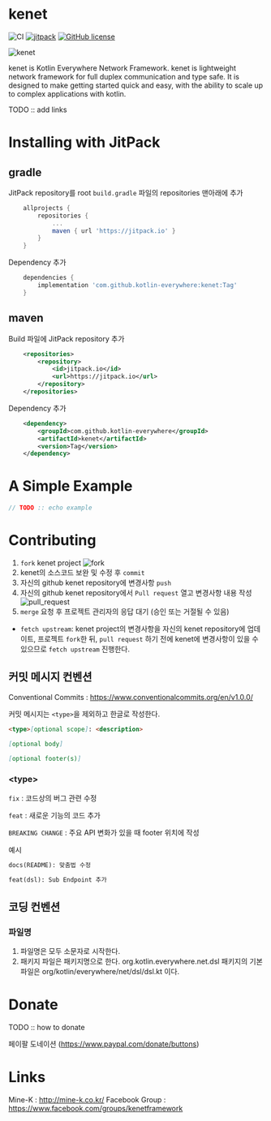 # kenet

![CI](https://github.com/kotlin-everywhere/kenet/actions/workflows/gradle.yml/badge.svg)
[![jitpack](https://jitpack.io/v/kotlin-everywhere/kenet.svg)](https://jitpack.io/#kotlin-everywhere/kenet) 
[![GitHub license](https://img.shields.io/github/license/kotlin-everywhere/kenet)](https://github.com/kotlin-everywhere/kenet/blob/main/LICENSE)

![kenet](https://user-images.githubusercontent.com/682021/123745117-c260c200-d8ea-11eb-88fd-1e465cd47e00.png)

kenet is Kotlin Everywhere Network Framework.
kenet is lightweight network framework for full duplex communication and type safe. It is designed to make getting started quick and easy, with the ability to scale up to complex applications with kotlin. 

TODO ::  add links

# Installing with JitPack

## gradle
JitPack repository를 root `build.gradle` 파일의 repositories 맨아래에 추가
```groovy
    allprojects {
        repositories {
            ...
            maven { url 'https://jitpack.io' }
        }
    }
```
Dependency 추가
```groovy
    dependencies {
        implementation 'com.github.kotlin-everywhere:kenet:Tag'
    }
```

## maven
Build 파일에 JitPack repository 추가
```xml
    <repositories>
        <repository>
            <id>jitpack.io</id>
            <url>https://jitpack.io</url>
        </repository>
    </repositories>
```
Dependency 추가
```xml
    <dependency>
        <groupId>com.github.kotlin-everywhere</groupId>
        <artifactId>kenet</artifactId>
        <version>Tag</version>
    </dependency>
```

# A Simple Example

```kotlin
// TODO :: echo example
```

# Contributing

1. `fork` kenet project
   ![fork](https://user-images.githubusercontent.com/46353755/135192763-325b828a-8aa8-4397-b35c-5145ce897b84.png)
2. kenet의 소스코드 보완 및 수정 후 `commit`
3. 자신의 github kenet repository에 변경사항 `push`
4. 자신의 github kenet repository에서 `Pull request` 열고 변경사항 내용 작성
   ![pull_request](https://user-images.githubusercontent.com/46353755/135196660-9e4d7eb1-b1ca-4e8b-8283-765f84c939c2.png)
5. `merge` 요청 후 프로젝트 관리자의 응답 대기 (승인 또는 거절될 수 있음)

- `fetch upstream`: kenet project의 변경사항을 자신의 kenet repository에 업데이트, 프로젝트 `fork`한 뒤, `pull request` 하기 전에 kenet에 변경사항이 있을 수 있으므로 `fetch upstream` 진행한다.

## 커밋 메시지 컨벤션

Conventional Commits : https://www.conventionalcommits.org/en/v1.0.0/

커밋 메시지는 `<type>`을 제외하고 한글로 작성한다.

```markdown
<type>[optional scope]: <description>

[optional body]

[optional footer(s)]
```

### \<type>

`fix` : 코드상의 버그 관련 수정

`feat` : 새로운 기능의 코드 추가

`BREAKING CHANGE` : 주요 API 변화가 있을 때 footer 위치에 작성

예시
```markdown
docs(README): 맞춤법 수정
```
```markdown
feat(dsl): Sub Endpoint 추가
```

## 코딩 컨벤션

### 파일명

1. 파일명은 모두 소문자로 시작한다.
2. 패키지 파일은 패키지명으로 한다. org.kotlin.everywhere.net.dsl 패키지의 기본 파일은 org/kotlin/everywhere/net/dsl/dsl.kt 이다.

# Donate

TODO :: how to donate

페이팔 도네이션 (https://www.paypal.com/donate/buttons)

# Links

Mine-K : http://mine-k.co.kr/
Facebook Group : https://www.facebook.com/groups/kenetframework

